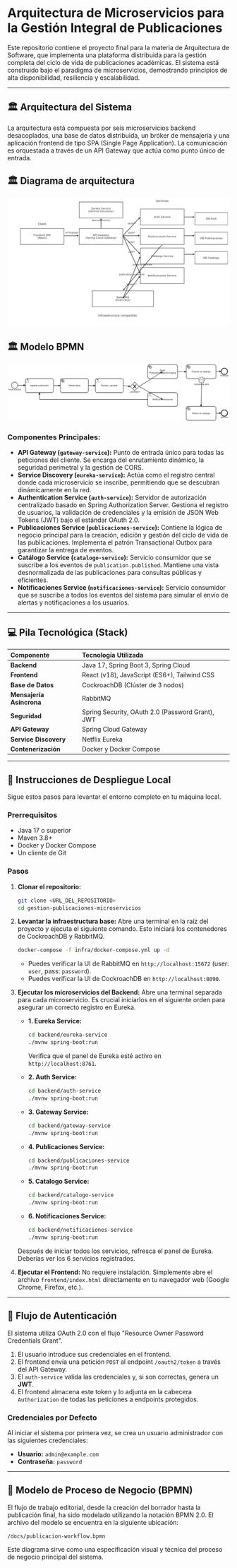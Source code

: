 # Arquitectura de Microservicios para la Gestión Integral de Publicaciones

Este repositorio contiene el proyecto final para la materia de Arquitectura de Software, que implementa una plataforma distribuida para la gestión completa del ciclo de vida de publicaciones académicas. El sistema está construido bajo el paradigma de microservicios, demostrando principios de alta disponibilidad, resiliencia y escalabilidad.

---

## 🏛️ Arquitectura del Sistema

La arquitectura está compuesta por seis microservicios backend desacoplados, una base de datos distribuida, un bróker de mensajería y una aplicación frontend de tipo SPA (Single Page Application). La comunicación es orquestada a través de un API Gateway que actúa como punto único de entrada.

## 🏛️ Diagrama de arquitectura

![Diagrama de arquitectura](docs/arquitectura.png)

## 🏛️ Modelo BPMN

![Modelo BPMN](docs/proceso_publicacion.png)

### Componentes Principales:
* **API Gateway (`gateway-service`):** Punto de entrada único para todas las peticiones del cliente. Se encarga del enrutamiento dinámico, la seguridad perimetral y la gestión de CORS.
* **Service Discovery (`eureka-service`):** Actúa como el registro central donde cada microservicio se inscribe, permitiendo que se descubran dinámicamente en la red.
* **Authentication Service (`auth-service`):** Servidor de autorización centralizado basado en Spring Authorization Server. Gestiona el registro de usuarios, la validación de credenciales y la emisión de JSON Web Tokens (JWT) bajo el estándar OAuth 2.0.
* **Publicaciones Service (`publicaciones-service`):** Contiene la lógica de negocio principal para la creación, edición y gestión del ciclo de vida de las publicaciones. Implementa el patrón Transactional Outbox para garantizar la entrega de eventos.
* **Catálogo Service (`catalogo-service`):** Servicio consumidor que se suscribe a los eventos de `publication.published`. Mantiene una vista desnormalizada de las publicaciones para consultas públicas y eficientes.
* **Notificaciones Service (`notificaciones-service`):** Servicio consumidor que se suscribe a todos los eventos del sistema para simular el envío de alertas y notificaciones a los usuarios.

---

## 💻 Pila Tecnológica (Stack)

| Componente | Tecnología Utilizada |
| :--- | :--- |
| **Backend** | Java 17, Spring Boot 3, Spring Cloud |
| **Frontend** | React (v18), JavaScript (ES6+), Tailwind CSS |
| **Base de Datos** | CockroachDB (Clúster de 3 nodos) |
| **Mensajería Asíncrona** | RabbitMQ |
| **Seguridad** | Spring Security, OAuth 2.0 (Password Grant), JWT |
| **API Gateway** | Spring Cloud Gateway |
| **Service Discovery** | Netflix Eureka |
| **Contenerización** | Docker y Docker Compose |

---

## 🚀 Instrucciones de Despliegue Local

Sigue estos pasos para levantar el entorno completo en tu máquina local.

### Prerrequisitos
* Java 17 o superior
* Maven 3.8+
* Docker y Docker Compose
* Un cliente de Git

### Pasos
1.  **Clonar el repositorio:**
    ```bash
    git clone <URL_DEL_REPOSITORIO>
    cd gestion-publicaciones-microservicios
    ```

2.  **Levantar la infraestructura base:**
    Abre una terminal en la raíz del proyecto y ejecuta el siguiente comando. Esto iniciará los contenedores de CockroachDB y RabbitMQ.
    ```bash
    docker-compose -f infra/docker-compose.yml up -d
    ```
    * Puedes verificar la UI de RabbitMQ en `http://localhost:15672` (user: `user`, pass: `password`).
    * Puedes verificar la UI de CockroachDB en `http://localhost:8090`.

3.  **Ejecutar los microservicios del Backend:**
    Abre una terminal separada para cada microservicio. Es crucial iniciarlos en el siguiente orden para asegurar un correcto registro en Eureka.

    * **1. Eureka Service:**
        ```bash
        cd backend/eureka-service
        ./mvnw spring-boot:run
        ```
      Verifica que el panel de Eureka esté activo en `http://localhost:8761`.

    * **2. Auth Service:**
        ```bash
        cd backend/auth-service
        ./mvnw spring-boot:run
        ```

    * **3. Gateway Service:**
        ```bash
        cd backend/gateway-service
        ./mvnw spring-boot:run
        ```

    * **4. Publicaciones Service:**
        ```bash
        cd backend/publicaciones-service
        ./mvnw spring-boot:run
        ```

    * **5. Catalogo Service:**
        ```bash
        cd backend/catalogo-service
        ./mvnw spring-boot:run
        ```

    * **6. Notificaciones Service:**
        ```bash
        cd backend/notificaciones-service
        ./mvnw spring-boot:run
        ```

    Después de iniciar todos los servicios, refresca el panel de Eureka. Deberías ver los 6 servicios registrados.

4.  **Ejecutar el Frontend:**
    No requiere instalación. Simplemente abre el archivo `frontend/index.html` directamente en tu navegador web (Google Chrome, Firefox, etc.).

---

## 🔑 Flujo de Autenticación

El sistema utiliza OAuth 2.0 con el flujo "Resource Owner Password Credentials Grant".
1.  El usuario introduce sus credenciales en el frontend.
2.  El frontend envía una petición `POST` al endpoint `/oauth2/token` a través del API Gateway.
3.  El `auth-service` valida las credenciales y, si son correctas, genera un **JWT**.
4.  El frontend almacena este token y lo adjunta en la cabecera `Authorization` de todas las peticiones a endpoints protegidos.

### Credenciales por Defecto
Al iniciar el sistema por primera vez, se crea un usuario administrador con las siguientes credenciales:
* **Usuario:** `admin@example.com`
* **Contraseña:** `password`

---

## 📄 Modelo de Proceso de Negocio (BPMN)

El flujo de trabajo editorial, desde la creación del borrador hasta la publicación final, ha sido modelado utilizando la notación BPMN 2.0. El archivo del modelo se encuentra en la siguiente ubicación:
```
/docs/publicacion-workflow.bpmn
```
Este diagrama sirve como una especificación visual y técnica del proceso de negocio principal del sistema.
